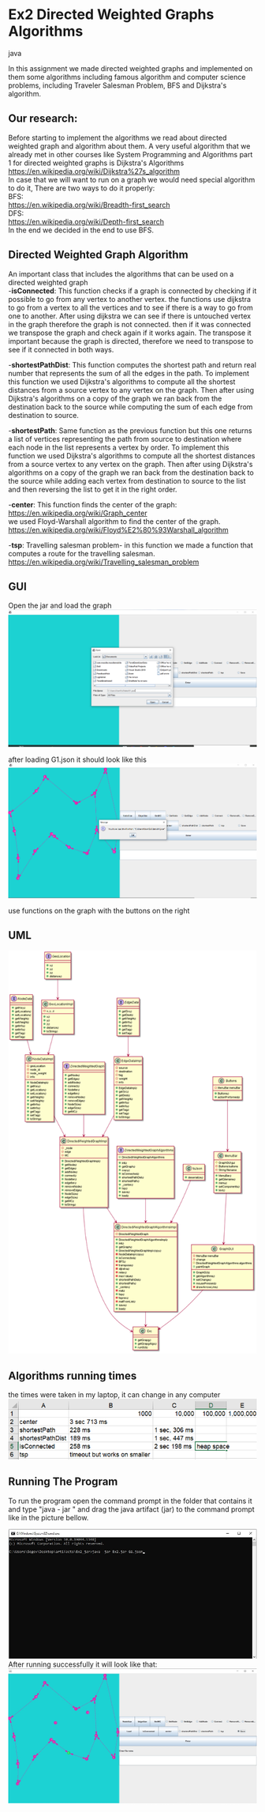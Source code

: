# Ex2 Directed Weighted Graphs Algorithms
java

In this assignment we made directed weighted graphs and implemented on them some algorithms including famous algorithm and computer science problems,
including Traveler Salesman Problem, BFS and Dijkstra's algorithm.

## Our research:

Before starting to implement the algorithms we read about directed weighted graph and algorithm about them.
A very useful algorithm that we already met in other courses like System Programming and Algorithms part 1 for directed weighted graphs is Dijkstra's Algorithms <br>
https://en.wikipedia.org/wiki/Dijkstra%27s_algorithm <br>
In case that we will want to run on a graph we would need special algorithm to do it, There are two ways to do it properly:<br>
BFS:<br>https://en.wikipedia.org/wiki/Breadth-first_search <br>
DFS:<br>https://en.wikipedia.org/wiki/Depth-first_search <br>
In the end we decided in the end to use BFS. <br>


## Directed Weighted Graph Algorithm

An important class that includes the algorithms that can be used on a directed weighted graph<br>
-**isConnected**: This function checks if a graph is connected by checking if it possible to go from any vertex to another vertex.
the functions use dijkstra to go from a vertex to all the vertices and to see if there is a way to go from one to another.
After using dijkstra we can see if there is untouched vertex in the graph therefore the graph is not connected.
then if it was connected we transpose the graph and check again if it works again.
The transpose it important because the graph is directed, therefore we need to transpose to see if it connected in both ways.

-**shortestPathDist**: This function computes the shortest path and return real number that represents the sum of all the edges in the path.
To implement this function we used Dijkstra's algorithms to compute all the shortest distances from a source vertex to any vertex on the graph.
Then after using Dijkstra's algorithms on a copy of the graph we ran back from the destination back to the source while computing the sum of each edge from destination to source.

-**shortestPath**: Same function as the previous function but this one returns a list of vertices representing the path from source to destination where each node in the list
represents a vertex by order. To implement this function we used Dijkstra's algorithms to compute all the shortest distances from a source vertex to any vertex on the graph.
Then after using Dijkstra's algorithms on a copy of the graph we ran back from the destination back to the source while adding each vertex from destination to source
to the list and then reversing the list to get it in the right order.

-**center**: This function finds the center of the graph: https://en.wikipedia.org/wiki/Graph_center <br>
we used Floyd-Warshall algorithm to find the center of the graph. <br>
https://en.wikipedia.org/wiki/Floyd%E2%80%93Warshall_algorithm <br>

-**tsp**: Travelling salesman problem- in this function we made a function that computes a route for the travelling salesman. <br>
https://en.wikipedia.org/wiki/Travelling_salesman_problem <br>


## GUI
Open the jar and load the graph
![img_1.png](img_1.png)

after loading G1.json it should look like this
![img_2.png](img_2.png)

use functions on the graph with the buttons on the right


## UML

![img.png](img.png)

## Algorithms running times

the times were taken in my laptop, it can change in any computer
![img_3.png](img_3.png)
## Running The Program

To run the program open the command prompt in the folder that contains it and type "java - jar " and drag the java artifact (jar) to the command prompt
like in the picture bellow.

![img_5.png](img_5.png)
<br>
After running successfully it will look like that:
![img_6.png](img_6.png)